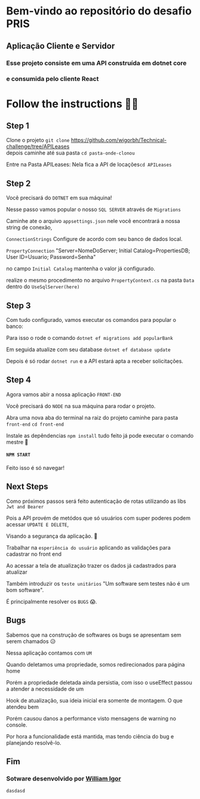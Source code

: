 # Bem-vindo ao repositório do desafio PRIS 

##  Aplicação Cliente e Servidor

### Esse projeto consiste em uma API construída em dotnet core
### e consumida pelo cliente React

# Follow the instructions 💪🏽

## Step 1

Clone o projeto 
`git clone`  <https://github.com/wigorbh/Technical-challenge/tree/APILeases>                                    
depois caminhe até sua pasta `cd pasta-onde-clonou`

Entre na Pasta APILeases: Nela fica a API de locações`cd APILeases`

## Step 2

Você precisará do `DOTNET` em sua máquina!

Nesse passo vamos popular o nosso `SQL SERVER` através de `Migrations`

Caminhe ate o arquivo `appsettings.json` nele você encontrará a nossa string de conexão,

`ConnectionStrings` Configure de acordo com seu banco de dados local.       

`PropertyConnection` "Server=NomeDoServer; Initial Catalog=PropertiesDB; User ID=Usuario; Password=Senha"   

 no campo `Initial Catalog` mantenha o valor já configurado.
 
 realize o mesmo procedimento no arquivo `PropertyContext.cs` na pasta `Data` dentro do `UseSqlServer(here)`


## Step 3

Com tudo configurado, vamos executar os comandos para popular o banco:

Para isso o rode o comando `dotnet ef migrations add popularBank`

Em seguida atualize com seu database `dotnet ef database update`

Depois é só rodar `dotnet run` e a API estará apta a receber solicitações.

## Step 4

Agora vamos abir a nossa aplicação `FRONT-END`

Você precisará do `NODE` na sua máquina para rodar o projeto.

Abra uma nova aba do terminal na raiz do projeto caminhe para pasta `front-end` `cd front-end`

Instale as depêndencias `npm install` tudo feito já pode executar o comando mestre 🧙

#### `NPM START`

Feito isso é só navegar!


## Next Steps

Como próximos passos será feito autenticação de rotas utilizando as libs `Jwt and Bearer`                      

Pois a API provém de metódos que só usuários com super poderes podem acessar  `UPDATE E DELETE`,

Visando a segurança da aplicação. 🙂

Trabalhar na `esperiência do usuário` aplicando as validações para cadastrar no front end

Ao acessar a tela de atualização trazer os dados já cadastrados para atualizar

Também introduzir os `teste unitários` "Um software sem testes não é um bom software".

É principalmente resolver os `BUGS` 😱.

## Bugs

Sabemos que na construção de softwares os bugs se apresentam sem serem chamados 😥

Nessa aplicação contamos com `UM`

Quando deletamos uma propriedade, somos redirecionados para página home 

Porém a propriedade deletada ainda persistia, com isso o useEffect passou a atender a necessidade de um 

Hook de atualização, sua ideia inicial era somente de montagem. O que atendeu bem

Porém causou danos a performance visto mensagens de warning no console. 

Por hora a funcionalidade está mantida, mas tendo ciência do bug e planejando resolvê-lo.

## Fim

### Sotware desenvolvido por [William Igor](https://www.linkedin.com/in/williamigor/)


`dasdasd`


